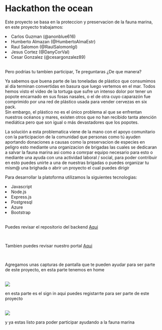 <h1>Hackathon the ocean</h1> 
  <p>Este proyecto se basa en la proteccion y preservacion de la fauna marina, en este proyecto trabajamos:  </p>   
  <li> Carlos Guzman (@anonblue616) </li>  
  <li> Humberto Almazan (@HumbertoAlmaEstr)</li>
  <li> Raul Salomon (@RaulSalomonIgl)</li>
  <li> Jesus Cortez (@DanyCorVal)</li>
  <li> Cesar Gonzalez (@cesargonzalez89) </li> <br>
  <p> Pero podrias tu tambien participar, Te preguntaras ¿De que manera?  </p>
  <p> Ya sabemos que buena parte de las toneladas de plástico que consumimos al día terminan convertidas en basura que luego vertemos en el mar. Todos hemos visto el
  video de la tortuga que sufre un intenso dolor por tener un popote encarnado en sus fosas nasales, o el de otra cuyo caparazón fue comprimido por una red de plástico
  usada para vender cervezas en six pack. <br>
  Sin embargo, el plástico no es el único problema al que se enfrentan nuestros océanos y mares, existen otros que no han recibido tanta atención mediática pero que son 
  igual o más devastadores que los popotes.</p>
  
  <p> La solución a esta problematica viene de la mano con el apoyo comunitario con la participacion de la comunidad que personas como tú ayuden aportando donaciones a 
  causas como la preservacion de especies en peligro esto mediante una organizacion de brigadas las cuales se dedicaran a salvar la fauna marina asi como a comrpar
  equipo necesario para esto o mediante una ayuda con una actividad laboral / social, para poder contribuir en esto puedes unirte a una de nuestras brigadas o puedes
  organizar tu mism@ una brighada o abrir un proyecto el cual puedes dirigir  </p>
  
  <p> Para desarrollar la platoforma utilizamos la siguientes tecnologias: </p>
   
  <li>Javascript</li>
  <li>Node.js</li>
  <li>Express.js</li>
  <li>Postgresql</li>
  <li>Azure</li>
  <li>Bootstrap</li> <br>
  
  <p> Puedes revisar el repositorio del backend <a href= "https://github.com/cesargonzalez89/hackathon_the_ocean_webapi" > Aqui </a> </p><br>
  <p> Tambien puedes revisar nuestro portal <a href=https://wonderful-meadow-078842410.1.azurestaticapps.net/ > Aqui </a> </p><br>
  <p>Agregamos unas capturas de pantalla que te pueden ayudar para ser parte de este proyecto, en esta parte tenemos en home</p><br>
  <img src="https://github.com/cesargonzalez89/hackathon_the_ocean_webapp/blob/48956d21c4db973a58faaf908b502d90db8dd0de/public/Assets/SSHome.jpg">
  <p>en esta parte es el sign in aqui puedes registarrte para ser parte de este proyecto</p><br>
  <img src="https://github.com/cesargonzalez89/hackathon_the_ocean_webapp/blob/48956d21c4db973a58faaf908b502d90db8dd0de/public/Assets/SSSignin.jpg">
  <p> y ya estas listo para poder participar ayudando a la fauna marina </p>
  
